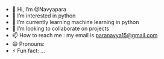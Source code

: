 - 👋 Hi, I’m @Navyapara
- 👀 I’m interested in python
- 🌱 I’m currently learning machine learning in python 
- 💞️ I’m looking to collaborate on projects 
- 📫 How to reach me : my email is paranavya15@gmail.com 
- 😄 Pronouns: 
- ⚡ Fun fact: ...

<!---
Navyapara/Navyapara is a ✨ special ✨ repository because its `README.md` (this file) appears on your GitHub profile.
You can click the Preview link to take a look at your changes.
--->
